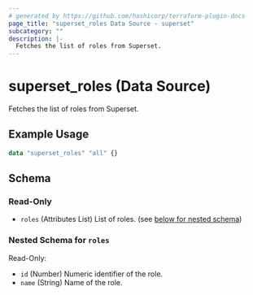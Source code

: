```yaml
---
# generated by https://github.com/hashicorp/terraform-plugin-docs
page_title: "superset_roles Data Source - superset"
subcategory: ""
description: |-
  Fetches the list of roles from Superset.
---
```


# superset_roles (Data Source)

Fetches the list of roles from Superset.

## Example Usage

```terraform
data "superset_roles" "all" {}
```

<!-- schema generated by tfplugindocs -->
## Schema

### Read-Only

- `roles` (Attributes List) List of roles. (see [below for nested schema](#nestedatt--roles))

<a id="nestedatt--roles"></a>
### Nested Schema for `roles`

Read-Only:

- `id` (Number) Numeric identifier of the role.
- `name` (String) Name of the role.
